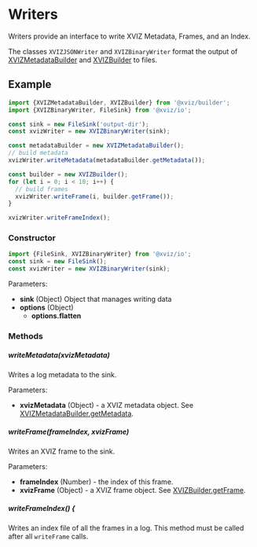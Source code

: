 # Writers

Writers provide an interface to write XVIZ Metadata, Frames, and an Index.

The classes `XVIZJSONWriter` and `XVIZBinaryWriter` format the output of
[XVIZMetadataBuilder](/docs/api-reference/xviz-metadata-builder.md) and
[XVIZBuilder](/docs/api-reference/xviz-builder.md) to files.

## Example

```js
import {XVIZMetadataBuilder, XVIZBuilder} from '@xviz/builder';
import {XVIZBinaryWriter, FileSink} from '@xviz/io';

const sink = new FileSink('output-dir');
const xvizWriter = new XVIZBinaryWriter(sink);

const metadataBuilder = new XVIZMetadataBuilder();
// build metadata
xvizWriter.writeMetadata(metadataBuilder.getMetadata());

const builder = new XVIZBuilder();
for (let i = 0; i < 10; i++) {
  // build frames
  xvizWriter.writeFrame(i, builder.getFrame());
}

xvizWriter.writeFrameIndex();
```

### Constructor

```js
import {FileSink, XVIZBinaryWriter} from '@xviz/io';
const sink = new FileSink();
const xvizWriter = new XVIZBinaryWriter(sink);
```

Parameters:

- **sink** (Object) Object that manages writing data
- **options** (Object)
  - **options.flatten**

### Methods

##### writeMetadata(xvizMetadata)

Writes a log metadata to the sink.

Parameters:

- **xvizMetadata** (Object) - a XVIZ metadata object. See
  [XVIZMetadataBuilder.getMetadata](/docs/api-reference/xviz-metadata-builder.md).

##### writeFrame(frameIndex, xvizFrame)

Writes an XVIZ frame to the sink.

Parameters:

- **frameIndex** (Number) - the index of this frame.
- **xvizFrame** (Object) - a XVIZ frame object. See
  [XVIZBuilder.getFrame](/docs/api-reference/xviz-builder.md).

##### writeFrameIndex() {

Writes an index file of all the frames in a log. This method must be called after all `writeFrame`
calls.
